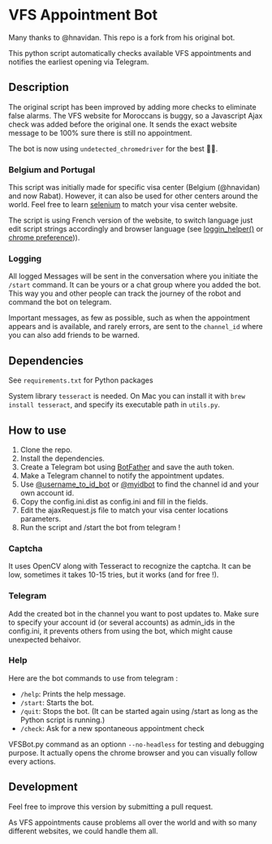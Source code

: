 # VFS Appointment Bot
Many thanks to @hnavidan. This repo is a fork from his original bot.

This python script automatically checks available VFS appointments and notifies the earliest opening via Telegram.

## Description
The original script has been improved by adding more checks to eliminate false alarms.
The VFS website for Moroccans is buggy, so a Javascript Ajax check was added before the original one. It sends the exact website message to be 100% sure there is still no appointment.

The bot is now using `undetected_chromedriver` for the best 💪🏽.

### Belgium and Portugal
This script was initially made for specific visa center (Belgium (@hnavidan) and now Rabat). However, it can also be used for other centers around the world.
Feel free to learn [selenium](https://www.selenium.dev) to match your visa center website.

The script is using French version of the website, to switch language just edit script strings accordingly and browser language (see [loggin_helper()](https://github.com/jeromin/VFSBot/blob/main/VFSBot.py#L108) or [chrome preference](https://support.google.com/accounts/answer/32047))).

### Logging
All logged Messages will be sent in the conversation where you initiate the `/start` command.
It can be yours or a chat group where you added the bot.
This way you and other people can track the journey of the robot and command the bot on telegram.

Important messages, as few as possible, such as when the appointment appears and is available, and rarely errors, are sent to the `channel_id` where you can also add friends to be warned.

## Dependencies
See `requirements.txt` for Python packages

System library `tesseract` is needed.
On Mac you can install it with `brew install tesseract`, and specify its executable path in `utils.py`.

## How to use
1. Clone the repo.
2. Install the dependencies. 
3. Create a Telegram bot using [BotFather](https://t.me/BotFather) and save the auth token.
4. Make a Telegram channel to notify the appointment updates. 
5. Use [@username_to_id_bot](https://t.me/username_to_id_bot) or [@myidbot](https://t.me/myidbot) to find the channel id and your own account id.
7. Copy the config.ini.dist as config.ini and fill in the fields.
8. Edit the ajaxRequest.js file to match your visa center locations parameters.
9. Run the script and /start the bot from telegram !

### Captcha
It uses OpenCV along with Tesseract to recognize the captcha.
It can be low, sometimes it takes 10-15 tries, but it works (and for free !).

### Telegram
Add the created bot in the channel you want to post updates to.
Make sure to specify your account id (or several accounts) as admin_ids in the config.ini, it prevents others from using the bot, which might cause unexpected behaivor.

### Help
Here are the bot commands to use from telegram :
- `/help`: Prints the help message.
- `/start`: Starts the bot.
- `/quit`: Stops the bot. (It can be started again using /start as long as the Python script is running.)
- `/check`: Ask for a new spontaneous appointment check

VFSBot.py command as an optionn `--no-headless` for testing and debugging purpose.
It actually opens the chrome browser and you can visually follow every actions.

## Development
Feel free to improve this version by submitting a pull request.

As VFS appointments cause problems all over the world and with so many different websites, we could handle them all.
